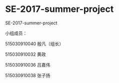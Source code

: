 # SE-2017-summer-project

SE-2017-summer-project

小组成员：

515030910040 殷凡（组长）

515030910032 黄政

515030910036 吕嘉伟

515030910038 张子扬

